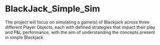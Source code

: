 # BlackJack_Simple_Sim
The project will focus on simulating a game(s) of Blackjack across three different Player Objects, each with defined strategies that impact their play and P&amp;L performance, with the aim of understanding  the concepts present in simple Blackjack
